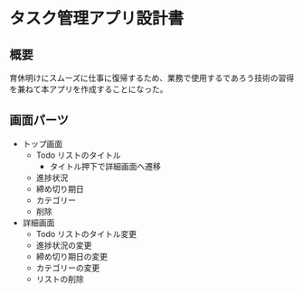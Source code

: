 # タスク管理アプリ設計書

## 概要

育休明けにスムーズに仕事に復帰するため、業務で使用するであろう技術の習得を兼ねて本アプリを作成することになった。

## 画面パーツ

- トップ画面
  - Todo リストのタイトル
    - タイトル押下で詳細画面へ遷移
  - 進捗状況
  - 締め切り期日
  - カテゴリー
  - 削除
- 詳細画面
  - Todo リストのタイトル変更
  - 進捗状況の変更
  - 締め切り期日の変更
  - カテゴリーの変更
  - リストの削除
